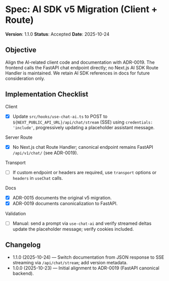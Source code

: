# Spec: AI SDK v5 Migration (Client + Route)

**Version**: 1.1.0
**Status**: Accepted
**Date**: 2025-10-24

## Objective

Align the AI-related client code and documentation with ADR-0019. The frontend calls the FastAPI chat endpoint directly; no Next.js AI SDK Route Handler is maintained. We retain AI SDK references in docs for future consideration only.

## Implementation Checklist

Client

- [x] Update `src/hooks/use-chat-ai.ts` to POST to `${NEXT_PUBLIC_API_URL}/api/chat/stream` (SSE) using `credentials: 'include'`, progressively updating a placeholder assistant message.

Server Route

- [x] No Next.js chat Route Handler; canonical endpoint remains FastAPI `/api/v1/chat/` (see ADR-0019).

Transport

- [ ] If custom endpoint or headers are required, use `transport` options or `headers` in `useChat` calls.

Docs

- [x] ADR-0015 documents the original v5 migration.
- [x] ADR-0019 documents canonicalization to FastAPI.

Validation

- [ ] Manual: send a prompt via `use-chat-ai` and verify streamed deltas update the placeholder message; verify cookies included.

## Changelog

- 1.1.0 (2025-10-24) — Switch documentation from JSON response to SSE streaming via `/api/chat/stream`; add version metadata.
- 1.0.0 (2025-10-23) — Initial alignment to ADR-0019 (FastAPI canonical backend).
